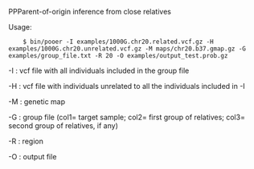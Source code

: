 PPParent-of-origin inference from close relatives




Usage:

		$ bin/pooer -I examples/1000G.chr20.related.vcf.gz -H examples/1000G.chr20.unrelated.vcf.gz -M maps/chr20.b37.gmap.gz -G examples/group_file.txt -R 20 -O examples/output_test.prob.gz




-I : vcf file with all individuals included in the group file

-H : vcf file with individuals unrelated to all the individuals included in -I

-M : genetic map

-G : group file (col1= target sample; col2= first group of relatives; col3= second group of relatives, if any)

-R : region

-O : output file




